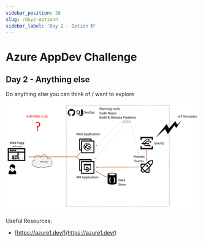 ```yaml
---
sidebar_position: 26
slug: /day2-optionn
sidebar_label: 'Day 2 - Option N'
---
```

# Azure AppDev Challenge

## Day 2 - Anything else

Do anything else you can think of / want to explore

![alttext](../images/slide27.png)

Useful Resources:

- [https://azure1.dev/](<https://azure1.dev/>)
